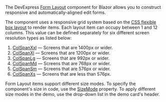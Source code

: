 The DevExpress [Form Layout](https://docs.devexpress.com/Blazor/DevExpress.Blazor.DxFormLayout) component for Blazor allows you to construct responsive and automatically-aligned edit forms.

The component uses a responsive grid system based on the [CSS flexible box layout](https://developer.mozilla.org/en-US/docs/Web/CSS/CSS_Flexible_Box_Layout) to render items. Each layout item can occupy between 1 and 12 columns. This value can be defined separately for six different screen resolution types as listed below:

1.  [ColSpanXxl](https://docs.devexpress.com/Blazor/DevExpress.Blazor.Base.FormLayoutItemBase.ColSpanXxl) — Screens that are 1400px or wider.
1.  [ColSpanXl](https://docs.devexpress.com/Blazor/DevExpress.Blazor.Base.FormLayoutItemBase.ColSpanXl) — Screens that are 1200px or wider.
2.  [ColSpanLg](https://docs.devexpress.com/Blazor/DevExpress.Blazor.Base.FormLayoutItemBase.ColSpanLg) — Screens that are 992px or wider.
3.  [ColSpanMd](https://docs.devexpress.com/Blazor/DevExpress.Blazor.Base.FormLayoutItemBase.ColSpanMd) — Screens that are 768px or wider.
4.  [ColSpanSm](https://docs.devexpress.com/Blazor/DevExpress.Blazor.Base.FormLayoutItemBase.ColSpanSm) — Screens that are 576px or wider.
5.  [ColSpanXs](https://docs.devexpress.com/Blazor/DevExpress.Blazor.Base.FormLayoutItemBase.ColSpanXs) — Screens that are less than 576px.

Form Layout items support different size modes. To specify the component's size in code, use the [SizeMode](https://docs.devexpress.com/Blazor/DevExpress.Blazor.DxFormLayout.SizeMode) property. To apply different size modes in the demo, use the drop-down list in the demo card's header.
